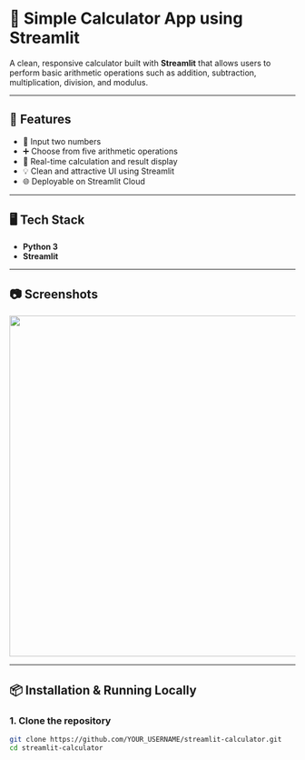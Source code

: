 # 🧮 Simple Calculator App using Streamlit

A clean, responsive calculator built with **Streamlit** that allows users to perform basic arithmetic operations such as addition, subtraction, multiplication, division, and modulus.

---

## 🚀 Features

- 🔢 Input two numbers
- ➕ Choose from five arithmetic operations
- 🎯 Real-time calculation and result display
- 💡 Clean and attractive UI using Streamlit
- 🌐 Deployable on Streamlit Cloud

---

## 🖥️ Tech Stack

- **Python 3**
- **Streamlit**

---

## 📷 Screenshots

<img src="https://i.imgur.com/QzR1xRu.png" width="600"/>

---

## 📦 Installation & Running Locally

### 1. Clone the repository

```bash
git clone https://github.com/YOUR_USERNAME/streamlit-calculator.git
cd streamlit-calculator
